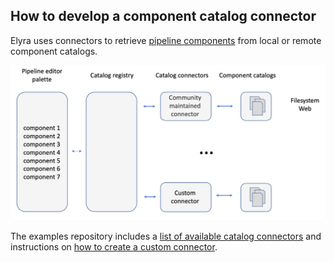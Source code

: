 <!--
{% comment %}
Copyright 2018-2021 Elyra Authors

Licensed under the Apache License, Version 2.0 (the "License");
you may not use this file except in compliance with the License.
You may obtain a copy of the License at

http://www.apache.org/licenses/LICENSE-2.0

Unless required by applicable law or agreed to in writing, software
distributed under the License is distributed on an "AS IS" BASIS,
WITHOUT WARRANTIES OR CONDITIONS OF ANY KIND, either express or implied.
See the License for the specific language governing permissions and
limitations under the License.
{% endcomment %}
-->

## How to develop a component catalog connector

Elyra uses connectors to retrieve [pipeline components](../user_guide/pipeline-components.md) from local or remote component catalogs.

![Components, connectors, and catalogs](../images/developer_guide/pipeline-component-connectors/component-catalogs.png)

The examples repository includes a [list of available catalog connectors](https://github.com/elyra-ai/examples/tree/master/component-catalog-connectors) and instructions on [how to create a custom connector](https://github.com/elyra-ai/examples/tree/master/component-catalog-connectors/build-a-custom-connector.md).